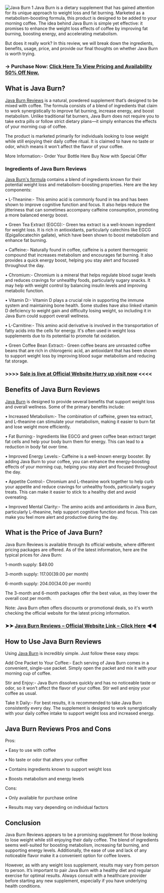 
![Java Burn 1](https://github.com/user-attachments/assets/4d64d01b-9650-42f4-a98c-39c31f13e739)
Java Burn is a dietary supplement that has gained attention for its unique approach to weight loss and fat burning. Marketed as a metabolism-boosting formula, this product is designed to be added to your morning coffee. The idea behind Java Burn is simple yet effective: it promises to enhance the weight loss effects of coffee by improving fat burning, boosting energy, and accelerating metabolism.

But does it really work? In this review, we will break down the ingredients, benefits, usage, price, and provide our final thoughts on whether Java Burn is worth trying.
	
### → Purchase Now: [Click Here To View Pricing and Availability 50% Off Now.](https://dailynutraboost.com/link-java-burn)

## What is Java Burn?
[Java Burn Reviews](https://dailynutraboost.com/java-burn/) is a natural, powdered supplement that’s designed to be mixed with coffee. The formula consists of a blend of ingredients that claim to work synergistically to improve fat burning, increase energy, and boost metabolism. Unlike traditional fat burners, Java Burn does not require you to take extra pills or follow strict dietary plans—it simply enhances the effects of your morning cup of coffee.

The product is marketed primarily for individuals looking to lose weight while still enjoying their daily coffee ritual. It is claimed to have no taste or odor, which means it won't affect the flavor of your coffee.

More Information:-  Order Your Bottle Here  Buy Now with Special Offer 

### Ingredients of Java Burn Reviews
[Java Burn's formula](https://dailynutraboost.com/java-burn/) contains a blend of ingredients known for their potential weight loss and metabolism-boosting properties. Here are the key components:

•	L-Theanine:- This amino acid is commonly found in tea and has been shown to improve cognitive function and focus. It also helps reduce the jitteriness that can sometimes accompany caffeine consumption, promoting a more balanced energy boost.

•	Green Tea Extract (EGCG):- Green tea extract is a well-known ingredient for weight loss. It is rich in antioxidants, particularly catechins like EGCG (Epigallocatechin gallate), which have been shown to boost metabolism and enhance fat burning.

•	Caffeine:- Naturally found in coffee, caffeine is a potent thermogenic compound that increases metabolism and encourages fat burning. It also provides a quick energy boost, helping you stay alert and focused throughout the day.

•	Chromium:- Chromium is a mineral that helps regulate blood sugar levels and reduces cravings for unhealthy foods, particularly sugary snacks. It may help with weight control by balancing insulin levels and improving metabolic function.

•	Vitamin D:- Vitamin D plays a crucial role in supporting the immune system and maintaining bone health. Some studies have also linked vitamin D deficiency to weight gain and difficulty losing weight, so including it in Java Burn could support overall wellness.

•	L-Carnitine:- This amino acid derivative is involved in the transportation of fatty acids into the cells for energy. It's often used in weight loss supplements due to its potential to promote fat oxidation.

•	Green Coffee Bean Extract:- Green coffee beans are unroasted coffee beans that are rich in chlorogenic acid, an antioxidant that has been shown to support weight loss by improving blood sugar metabolism and reducing fat storage.

### >>>> [Sale is live at Official Website Hurry up visit now](https://dailynutraboost.com/link-java-burn) <<<<

## Benefits of Java Burn Reviews
[Java Burn](https://www.facebook.com/Java.Burn.2025/) is designed to provide several benefits that support weight loss and overall wellness. Some of the primary benefits include:

•	Increased Metabolism:- The combination of caffeine, green tea extract, and L-theanine can stimulate your metabolism, making it easier to burn fat and lose weight more efficiently.

•	Fat Burning:- Ingredients like EGCG and green coffee bean extract target fat cells and help your body burn them for energy. This can lead to a reduction in body fat over time.

•	Improved Energy Levels:- Caffeine is a well-known energy booster. By adding Java Burn to your coffee, you can enhance the energy-boosting effects of your morning cup, helping you stay alert and focused throughout the day.

•	Appetite Control:- Chromium and L-theanine work together to help curb your appetite and reduce cravings for unhealthy foods, particularly sugary treats. This can make it easier to stick to a healthy diet and avoid overeating.

•	Improved Mental Clarity:- The amino acids and antioxidants in Java Burn, particularly L-theanine, help support cognitive function and focus. This can make you feel more alert and productive during the day.

## What is the Price of Java Burn?
Java Burn Reviews is available through its official website, where different pricing packages are offered. As of the latest information, here are the typical prices for Java Burn:

1-month supply: $49.00

3-month supply: $117.00 ($39.00 per month)

6-month supply: $204.00 ($34.00 per month)

The 3-month and 6-month packages offer the best value, as they lower the overall cost per month.

Note: Java Burn often offers discounts or promotional deals, so it's worth checking the official website for the latest pricing information.

### ➤➤ [Java Burn Reviews – Official Website Link – Click Here](https://dailynutraboost.com/link-java-burn) ◀◀

## How to Use Java Burn Reviews

Using [Java Burn](https://www.facebook.com/Java.Burn.Official.Reviews/) is incredibly simple. Just follow these easy steps:

Add One Packet to Your Coffee:- Each serving of Java Burn comes in a convenient, single-use packet. Simply open the packet and mix it with your morning cup of coffee.

Stir and Enjoy:- Java Burn dissolves quickly and has no noticeable taste or odor, so it won’t affect the flavor of your coffee. Stir well and enjoy your coffee as usual.

Take It Daily:- For best results, it is recommended to take Java Burn consistently every day. The supplement is designed to work synergistically with your daily coffee intake to support weight loss and increased energy.

## Java Burn Reviews Pros and Cons

Pros:

•	Easy to use with coffee

•	No taste or odor that alters your coffee

•	Contains ingredients known to support weight loss

•	Boosts metabolism and energy levels

Cons:

•	Only available for purchase online

•	Results may vary depending on individual factors

## Conclusion
Java Burn Reviews appears to be a promising supplement for those looking to lose weight while still enjoying their daily coffee. The blend of ingredients seems well-suited for boosting metabolism, increasing fat burning, and supporting energy levels. Additionally, the ease of use and lack of any noticeable flavor make it a convenient option for coffee lovers.

However, as with any weight loss supplement, results may vary from person to person. It’s important to pair Java Burn with a healthy diet and regular exercise for optimal results. Always consult with a healthcare provider before starting any new supplement, especially if you have underlying health conditions.





